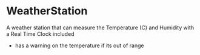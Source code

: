 # WeatherStation

A weather station that can measure the Temperature (C)
and Humidity with a Real Time Clock included
+ has a warning on the temperature if its out of range